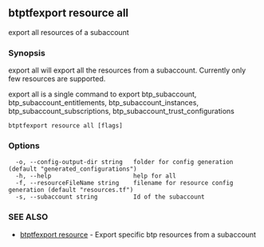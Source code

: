 ## btptfexport resource all

export all resources of a subaccount

### Synopsis

export all will export all the resources from a subaccount. Currently only few resources are supported.

export all is a single command to export btp_subaccount, btp_subaccount_entitlements, btp_subaccount_instances, btp_subaccount_subscriptions,
btp_subaccount_trust_configurations 

```
btptfexport resource all [flags]
```

### Options

```
  -o, --config-output-dir string   folder for config generation (default "generated_configurations")
  -h, --help                       help for all
  -f, --resourceFileName string    filename for resource config generation (default "resources.tf")
  -s, --subaccount string          Id of the subaccount
```

### SEE ALSO

* [btptfexport resource](btptfexport_resource.md)	 - Export specific btp resources from a subaccount

